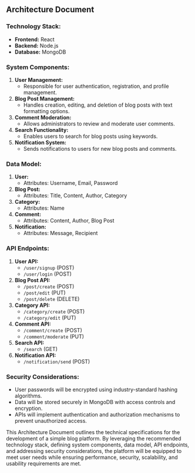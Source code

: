 ## Architecture Document

### Technology Stack:
- **Frontend:** React
- **Backend:** Node.js
- **Database:** MongoDB

### System Components:
1. **User Management:**
   - Responsible for user authentication, registration, and profile management.
2. **Blog Post Management:**
   - Handles creation, editing, and deletion of blog posts with text formatting options.
3. **Comment Moderation:**
   - Allows administrators to review and moderate user comments.
4. **Search Functionality:**
   - Enables users to search for blog posts using keywords.
5. **Notification System:**
   - Sends notifications to users for new blog posts and comments.

### Data Model:
1. **User:**
   - Attributes: Username, Email, Password
2. **Blog Post:**
   - Attributes: Title, Content, Author, Category
3. **Category:**
   - Attributes: Name
4. **Comment:**
   - Attributes: Content, Author, Blog Post
5. **Notification:**
   - Attributes: Message, Recipient

### API Endpoints:
1. **User API:**
   - `/user/signup` (POST)
   - `/user/login` (POST)
2. **Blog Post API:**
   - `/post/create` (POST)
   - `/post/edit` (PUT)
   - `/post/delete` (DELETE)
3. **Category API:**
   - `/category/create` (POST)
   - `/category/edit` (PUT)
4. **Comment API:**
   - `/comment/create` (POST)
   - `/comment/moderate` (PUT)
5. **Search API:**
   - `/search` (GET)
6. **Notification API:**
   - `/notification/send` (POST)

### Security Considerations:
- User passwords will be encrypted using industry-standard hashing algorithms.
- Data will be stored securely in MongoDB with access controls and encryption.
- APIs will implement authentication and authorization mechanisms to prevent unauthorized access.

This Architecture Document outlines the technical specifications for the development of a simple blog platform. By leveraging the recommended technology stack, defining system components, data model, API endpoints, and addressing security considerations, the platform will be equipped to meet user needs while ensuring performance, security, scalability, and usability requirements are met.
